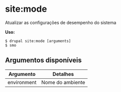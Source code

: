 # site:mode
Atualizar as configurações de desempenho do sistema

**Uso:**
```
$ drupal site:mode [arguments] 
$ smo  
```

## Argumentos disponíveis
Argumento | Detalhes
---------|-------------
environment | Nome do ambiente
